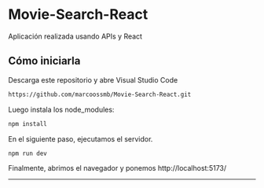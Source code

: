 # Movie-Search-React
Aplicación realizada usando APIs y React

## Cómo iniciarla
Descarga este repositorio y abre Visual Studio Code
```bash
https://github.com/marcoossmb/Movie-Search-React.git
```
Luego instala los node_modules:
```bash
npm install
```
En el siguiente paso, ejecutamos el servidor.
```bash
npm run dev
```
Finalmente, abrimos el navegador y ponemos http://localhost:5173/
<hr>
